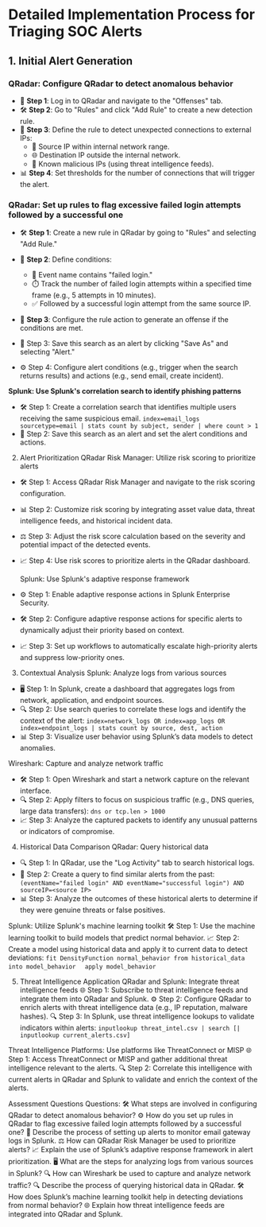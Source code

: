 # Detailed Implementation Process for Triaging SOC Alerts

## 1. Initial Alert Generation

### QRadar: Configure QRadar to detect anomalous behavior
- 🔐 **Step 1**: Log in to QRadar and navigate to the "Offenses" tab.
- 🛠️ **Step 2**: Go to "Rules" and click "Add Rule" to create a new detection rule.
- 📝 **Step 3**: Define the rule to detect unexpected connections to external IPs:
  - 📍 Source IP within internal network range.
  - 🌐 Destination IP outside the internal network.
  - 🚨 Known malicious IPs (using threat intelligence feeds).
- 📊 **Step 4**: Set thresholds for the number of connections that will trigger the alert.

### QRadar: Set up rules to flag excessive failed login attempts followed by a successful one
- 🛠️ **Step 1**: Create a new rule in QRadar by going to "Rules" and selecting "Add Rule."
- 📝 **Step 2**: Define conditions:
  - 🔑 Event name contains "failed login."
  - ⏱️ Track the number of failed login attempts within a specified time frame (e.g., 5 attempts in 10 minutes).
  - ✅ Followed by a successful login attempt from the same source IP.
- 🚨 **Step 3**: Configure the rule action to generate an offense if the conditions are met.

- 💾 Step 3: Save this search as an alert by clicking "Save As" and selecting "Alert."
- ⚙️ Step 4: Configure alert conditions (e.g., trigger when the search returns results) and actions (e.g., send email, create incident).

**Splunk: Use Splunk's correlation search to identify phishing patterns**
- 🛠️ Step 1: Create a correlation search that identifies multiple users receiving the same suspicious email.
   ```index=email_logs sourcetype=email | stats count by subject, sender | where count > 1```
- 💾 Step 2: Save this search as an alert and set the alert conditions and actions.

2. Alert Prioritization
QRadar Risk Manager: Utilize risk scoring to prioritize alerts
- 🛠️ Step 1: Access QRadar Risk Manager and navigate to the risk scoring configuration.
- 📊 Step 2: Customize risk scoring by integrating asset value data, threat intelligence feeds, and historical incident data.
- ⚖️ Step 3: Adjust the risk score calculation based on the severity and potential impact of the detected events.
- 📈 Step 4: Use risk scores to prioritize alerts in the QRadar dashboard.

  Splunk: Use Splunk's adaptive response framework
- ⚙️ Step 1: Enable adaptive response actions in Splunk Enterprise Security.
- 🛠️ Step 2: Configure adaptive response actions for specific alerts to dynamically adjust their priority based on context.
- 📈 Step 3: Set up workflows to automatically escalate high-priority alerts and suppress low-priority ones.

3. Contextual Analysis
Splunk: Analyze logs from various sources
- 🖥️ Step 1: In Splunk, create a dashboard that aggregates logs from network, application, and endpoint sources.
- 🔍 Step 2: Use search queries to correlate these logs and identify the context of the alert:
   ``` index=network_logs OR index=app_logs OR index=endpoint_logs | stats count by source, dest, action ```
- 📊 Step 3: Visualize user behavior using Splunk’s data models to detect anomalies.

Wireshark: Capture and analyze network traffic
- 🛠️ Step 1: Open Wireshark and start a network capture on the relevant interface.
- 🔍 Step 2: Apply filters to focus on suspicious traffic (e.g., DNS queries, large data transfers):
   ``` dns or tcp.len > 1000 ```
- 📈 Step 3: Analyze the captured packets to identify any unusual patterns or indicators of compromise.

4. Historical Data Comparison
QRadar: Query historical data
- 🔍 Step 1: In QRadar, use the "Log Activity" tab to search historical logs.
- 📝 Step 2: Create a query to find similar alerts from the past:
   ``` (eventName="failed login" AND eventName="successful login") AND sourceIP=<source IP> ```
- 📊 Step 3: Analyze the outcomes of these historical alerts to determine if they were genuine threats or false positives.

Splunk: Utilize Splunk's machine learning toolkit
🛠️ Step 1: Use the machine learning toolkit to build models that predict normal behavior.
📈 Step 2: Create a model using historical data and apply it to current data to detect deviations:
   ``` fit DensityFunction normal_behavior from historical_data into model_behavior ```
  ```   apply model_behavior ```

5. Threat Intelligence Application
QRadar and Splunk: Integrate threat intelligence feeds
🌐 Step 1: Subscribe to threat intelligence feeds and integrate them into QRadar and Splunk.
⚙️ Step 2: Configure QRadar to enrich alerts with threat intelligence data (e.g., IP reputation, malware hashes).
🔍 Step 3: In Splunk, use threat intelligence lookups to validate indicators within alerts:
   ``` inputlookup threat_intel.csv | search [| inputlookup current_alerts.csv] ```

Threat Intelligence Platforms: Use platforms like ThreatConnect or MISP
🌐 Step 1: Access ThreatConnect or MISP and gather additional threat intelligence relevant to the alerts.
🔍 Step 2: Correlate this intelligence with current alerts in QRadar and Splunk to validate and enrich the context of the alerts.


 Assessment Questions
Questions:
🛠️ What steps are involved in configuring QRadar to detect anomalous behavior?
⚙️ How do you set up rules in QRadar to flag excessive failed login attempts followed by a successful one?
📧 Describe the process of setting up alerts to monitor email gateway logs in Splunk.
⚖️ How can QRadar Risk Manager be used to prioritize alerts?
📈 Explain the use of Splunk’s adaptive response framework in alert prioritization.
🖥️ What are the steps for analyzing logs from various sources in Splunk?
🔍 How can Wireshark be used to capture and analyze network traffic?
🔍 Describe the process of querying historical data in QRadar.
🛠️ How does Splunk’s machine learning toolkit help in detecting deviations from normal behavior?
🌐 Explain how threat intelligence feeds are integrated into QRadar and Splunk.
